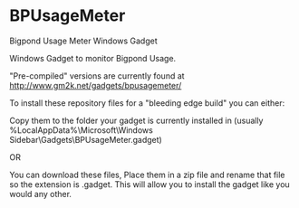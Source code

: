 # BPUsageMeter
Bigpond Usage Meter Windows Gadget

Windows Gadget to monitor Bigpond Usage.

"Pre-compiled" versions are currently found at http://www.gm2k.net/gadgets/bpusagemeter/

To install these repository files for a "bleeding edge build" you can either:

Copy them to the folder your gadget is currently installed in (usually %LocalAppData%\Microsoft\Windows Sidebar\Gadgets\BPUsageMeter.gadget)

OR

You can download these files, Place them in a zip file and rename that file so the extension is .gadget. This will allow you to install the gadget like you would any other.